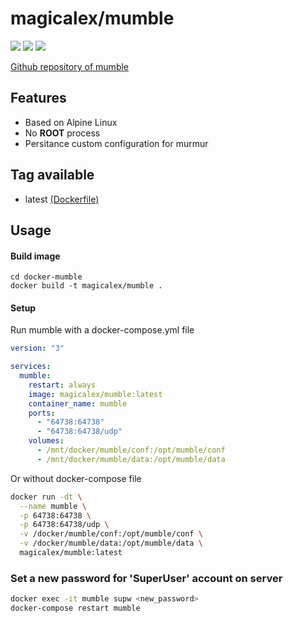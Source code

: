 # magicalex/mumble

![](https://github.com/magicalex/docker-mumble/workflows/build/badge.svg?branch=master&event=push)
[![](https://img.shields.io/docker/pulls/magicalex/mumble)](https://hub.docker.com/r/magicalex/mumble)
[![](https://img.shields.io/docker/stars/magicalex/mumble)](https://hub.docker.com/r/magicalex/mumble)

[Github repository of mumble](https://github.com/mumble-voip/mumble)

## Features

* Based on Alpine Linux
* No **ROOT** process
* Persitance custom configuration for murmur

## Tag available

* latest [(Dockerfile)](https://github.com/magicalex/docker-mumble/Dockerfile)

## Usage

#### Build image

```
cd docker-mumble
docker build -t magicalex/mumble .
```

#### Setup

Run mumble with a docker-compose.yml file

```yml
version: "3"

services:
  mumble:
    restart: always
    image: magicalex/mumble:latest
    container_name: mumble
    ports:
      - "64738:64738"
      - "64738:64738/udp"
    volumes:
      - /mnt/docker/mumble/conf:/opt/mumble/conf
      - /mnt/docker/mumble/data:/opt/mumble/data
```

Or without docker-compose file

```sh
docker run -dt \
  --name mumble \
  -p 64738:64738 \
  -p 64738:64738/udp \
  -v /docker/mumble/conf:/opt/mumble/conf \
  -v /docker/mumble/data:/opt/mumble/data \
  magicalex/mumble:latest
```

### Set a new password for 'SuperUser' account on server

```sh
docker exec -it mumble supw <new_password>
docker-compose restart mumble
```
